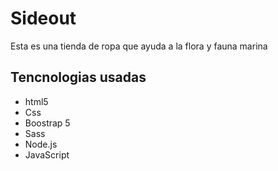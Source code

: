 <h1>Sideout</h1>
<p>Esta es una tienda de ropa que ayuda a la flora y fauna marina</p>

<h2>Tencnologias usadas</h2> 
<ul>
<li>html5</li>
<li>Css</li>
<li>Boostrap 5</li>
<li>Sass</li>
<li>Node.js</li>
<li>JavaScript</li>
</ul> 
